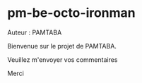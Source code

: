 pm-be-octo-ironman
==================


Auteur : PAMTABA


Bienvenue sur le projet de PAMTABA.

Veuillez m'envoyer vos commentaires

Merci

